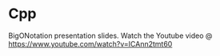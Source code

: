 # Cpp
BigONotation presentation slides.
Watch the Youtube video @ https://www.youtube.com/watch?v=ICAnn2tmt60
